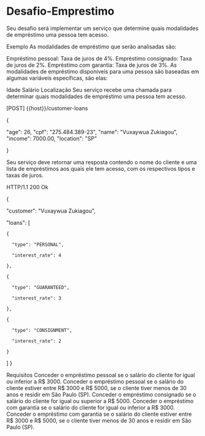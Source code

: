 # Desafio-Emprestimo
Seu desafio será implementar um serviço que determine quais modalidades de empréstimo uma pessoa tem acesso.

Exemplo
As modalidades de empréstimo que serão analisadas são:

Empréstimo pessoal: Taxa de juros de 4%.
Empréstimo consignado: Taxa de juros de 2%.
Empréstimo com garantia: Taxa de juros de 3%.
As modalidades de empréstimo disponíveis para uma pessoa são baseadas em algumas variáveis específicas, são elas:

Idade
Salário
Localização
Seu serviço recebe uma chamada para determinar quais modalidades de empréstimo uma pessoa tem acesso.


[POST] {{host}}/customer-loans


{

  "age": 26,
  "cpf": "275.484.389-23",
  "name": "Vuxaywua Zukiagou",
  "income": 7000.00,
  "location": "SP"
  
}

Seu serviço deve retornar uma resposta contendo o nome do cliente e uma lista de empréstimos aos quais ele tem acesso, com os respectivos tipos e taxas de juros.


HTTP/1.1 200 Ok

{

  "customer": "Vuxaywua Zukiagou",
  
  "loans": [
  
    {
    
      "type": "PERSONAL",
      
      "interest_rate": 4
      
    },
    
    {
    
      "type": "GUARANTEED",
      
      "interest_rate": 3
      
    },
    
    {
    
      "type": "CONSIGNMENT",
      
      "interest_rate": 2
      
    }
   ] 
  }

Requisitos
Conceder o empréstimo pessoal se o salário do cliente for igual ou inferior a R$ 3000.
Conceder o empréstimo pessoal se o salário do cliente estiver entre R$ 3000 e R$ 5000, se o cliente tiver menos de 30 anos e residir em São Paulo (SP).
Conceder o empréstimo consignado se o salário do cliente for igual ou superior a R$ 5000.
Conceder o empréstimo com garantia se o salário do cliente for igual ou inferior a R$ 3000.
Conceder o empréstimo com garantia se o salário do cliente estiver entre R$ 3000 e R$ 5000, se o cliente tiver menos de 30 anos e residir em São Paulo (SP).
